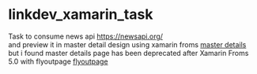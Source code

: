 # linkdev_xamarin_task
Task to consume news api https://newsapi.org/ </br>
and preview it in master detail design using xamarin froms 
<a href="https://docs.microsoft.com/en-us/dotnet/api/xamarin.forms.masterdetailpage?view=xamarin-forms">master details</a>
</br>but i found master details page has been deprecated after Xamarin Froms 5.0 with flyoutpage
<a href="https://docs.microsoft.com/en-us/xamarin/xamarin-forms/app-fundamentals/navigation/flyoutpage">flyoutpage</a>
